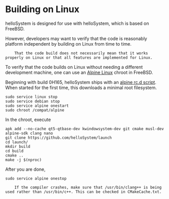 # Building on Linux

helloSystem is designed for use with helloSystem, which is based on FreeBSD.

However, developers may want to verify that the code is reasonably platform independent by building on Linux from time to time.

``` .. note::
    That the code build does not necessarily mean that it works properly on Linux or that all features are implemented for Linux.
```

To verify that the code builds on Linux without needing a different development machine, one can use an [Alpine Linux](https://alpinelinux.org/) chroot in FreeBSD.

Beginning with build 0H165, helloSystem ships with an [alpine rc.d script](https://github.com/helloSystem/ISO/blob/experimental/overlays/uzip/hello/files/usr/local/etc/rc.d/alpine).
When started for the first time, this downloads a minimal root filesystem.

```
sudo service linux stop
sudo service debian stop
sudo service alpine onestart
sudo chroot /compat/alpine
```

In the chroot, execute

```
apk add --no-cache qt5-qtbase-dev kwindowsystem-dev git cmake musl-dev alpine-sdk clang nano
git clone https://github.com/helloSystem/launch
cd launch/
mkdir build
cd build
cmake ..
make -j $(nproc)
```

After you are done, 

```
sudo service alpine onestop
```

``` .. note::
    If the compiler crashes, make sure that /usr/bin/clang++ is being used rather than /usr/bin/c++. This can be checked in CMakeCache.txt.
```
